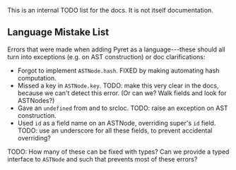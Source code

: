This is an internal TODO list for the docs. It is not itself documentation.

## Language Mistake List

Errors that were made when adding Pyret as a language---these should all turn
into exceptions (e.g. on AST construction) or doc clarifications:

- Forgot to implement `ASTNode.hash`. FIXED by making automating hash
  computation.
- Missed a key in `ASTNode.key`. TODO: make this very clear in the docs, because
  we can't detect this error. (Or can we? Walk fields and look for ASTNodes?)
- Gave an `undefined` from and to srcloc. TODO: raise an exception on AST
  construction.
- Used `id` as a field name on an ASTNode, overriding super's `id` field. TODO:
  use an underscore for all these fields, to prevent accidental overriding?

TODO: How many of these can be fixed with types? Can we provide a typed
interface to `ASTNode` and such that prevents most of these errors?

